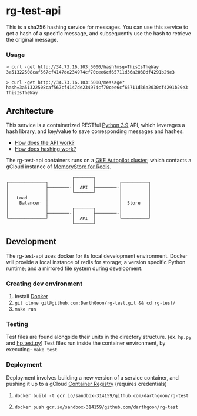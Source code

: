 # rg-test-api
This is a sha256 hashing service for messages.  You can use this service to get a hash of a specific message, and subsequently use the hash to retrieve the original message.

### Usage
```
> curl -get http://34.73.16.103:5000/hash?msg=ThisIsTheWay
3a51322508caf567cf4147de234974cf70cee6cf65711d36a2030df4291b29e3

> curl -get http://34.73.16.103:5000/message?hash=3a51322508caf567cf4147de234974cf70cee6cf65711d36a2030df4291b29e3
ThisIsTheWay
```
## Architecture
This service is a containerized RESTful [Python 3.9](https://docs.python.org/3.9/) API, which leverages a hash library, and key/value to save corresponding messages and hashes.
 - [How does the API work?](https://github.com/DarthGoon/rg-test/blob/master/app/server.py)
 - [How does hashing work?](https://github.com/DarthGoon/rg-test/blob/master/app/hp.py)

The rg-test-api containers runs on a [GKE Autopilot cluster](https://cloud.google.com/kubernetes-engine/docs/concepts/autopilot-overview); which contacts a gCloud instance of [MemoryStore for Redis](https://cloud.google.com/memorystore/docs/redis/redis-overview).
```
                         ┌───────┐
┌──────────────┐         │       │         ┌──────────┐
│              ├────────-│  API  ├────────-│          │
│              │         └───────┘         │          │
│   Load       │                           │          │
│    Balancer  │                           │  Store   │
│              │         ┌───────┐         │          │
│              ├────────-│       ├────────-│          │
└──────────────┘         │  API  │         └──────────┘
                         └───────┘
```
## Development
The rg-test-api uses docker for its local development environment.  Docker will provide a local instance of redis for storage; a version specific Python runtime; and a mirrored file system during development.
### Creating dev environment
1. Install [Docker](https://docs.docker.com/get-docker/)
2. `git clone git@github.com:DarthGoon/rg-test.git && cd rg-test/`
3. `make run`
### Testing
Test files are found alongside their units in the directory structure.
(ex. `hp.py` and [hp.test.py](https://github.com/DarthGoon/rg-test/blob/master/app/hp.test.pk)) 
Test files run inside the container environment, by executing- 
`make test` 
### Deployment
Deployment involves building a new version of a service container, and pushing it up to a gCloud [Container Registry](https://cloud.google.com/container-registry/docs/quickstart) (requires credentials)
1. `docker build -t gcr.io/sandbox-314159/github.com/darthgoon/rg-test .`
2. `docker push gcr.io/sandbox-314159/github.com/darthgoon/rg-test`
